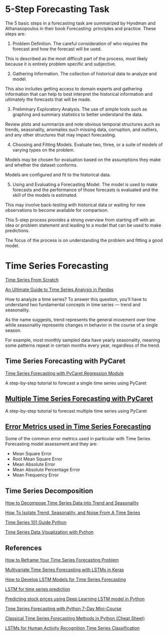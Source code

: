 # 5-Step Forecasting Task

The 5 basic steps in a forecasting task are summarized by Hyndman and Athana­sopou­los in their book Forecasting: principles and practice. These steps are:

1. Problem Definition. The careful consideration of who requires the forecast and how the forecast will be used. 

This is described as the most difficult part of the process, most likely because it is entirely problem specific and subjective.

2. Gathering Information. The collection of historical data to analyze and model. 

This also includes getting access to domain experts and gathering information that can help to best interpret the historical information and ultimately the forecasts that will be made.

3. Preliminary Exploratory Analysis. The use of simple tools such as graphing and summary statistics to better understand the data. 

Review plots and summarize and note obvious temporal structures auch as trends, seasonality, anomalies such missing data, corruption, and outliers, and any other structures that may impact forecasting.

4. Choosing and Fitting Models. Evaluate two, three, or a suite of models of varying types on the problem. 

Models may be chosen for evaluation based on the assumptions they make and whether the dataset conforms. 

Models are configured and fit to the historical data.

5. Using and Evaluating a Forecasting Model. The model is used to make forecasts and the performance of those forecasts is evaluated and the skill of the models is estimated. 

This may involve back-testing with historical data or waiting for new observations to become available for comparison.

This 5-step process provides a strong overview from starting off with an idea or problem statement and leading to a model that can be used to make predictions.

The focus of the process is on understanding the problem and fitting a good model.



# Time Series Forecasting

[Time Series From Scratch](https://towardsdatascience.com/time-series-analysis-from-scratch-seeing-the-big-picture-2d0f9d837329)

[An Ultimate Guide to Time Series Analysis in Pandas](https://towardsdatascience.com/an-ultimate-guide-to-time-series-analysis-in-pandas-d511b8e80e81)

How to analyze a time series? To answer this question, you’ll have to understand two fundamental concepts in time series — trend and seasonality.

As the name suggests, trend represents the general movement over time while seasonality represents changes in behavior in the course of a single season. 

For example, most monthly sampled data have yearly seasonality, meaning some patterns repeat in certain months every year, regardless of the trend.



## Time Series Forecasting with PyCaret

[Time Series Forecasting with PyCaret Regression Module](https://towardsdatascience.com/time-series-forecasting-with-pycaret-regression-module-237b703a0c63)

A step-by-step tutorial to forecast a single time series using PyCaret

## [Multiple Time Series Forecasting with PyCaret](https://towardsdatascience.com/multiple-time-series-forecasting-with-pycaret-bc0a779a22fe)

A step-by-step tutorial to forecast multiple time series using PyCaret


## [Error Metrics used in Time Series Forecasting](https://medium.com/analytics-vidhya/error-metrics-used-in-time-series-forecasting-modeling-9f068bdd31ca)

Some of the common error metrics used in particular with Time Series Forecasting model assessment and they are:

- Mean Square Error
- Root Mean Square Error
- Mean Absolute Error
- Mean Absolute Percentage Error
- Mean Frequency Error



## Time Series Decomposition

[How to Decompose Time Series Data into Trend and Seasonality](https://machinelearningmastery.com/decompose-time-series-data-trend-seasonality/)

[How To Isolate Trend, Seasonality, and Noise From A Time Series](https://timeseriesreasoning.com/contents/time-series-decomposition/)

[Time Series 101 Guide Python](https://datasciencebeginners.com/2020/11/25/time-series-forecast-and-decomposition-101-guide-python/)

[Time Series Data Visualization with Python](https://machinelearningmastery.com/time-series-data-visualization-with-python/)


## References

[How to Reframe Your Time Series Forecasting Problem](https://machinelearningmastery.com/reframe-time-series-forecasting-problem/)


[Multivariate Time Series Forecasting with LSTMs in Keras](https://machinelearningmastery.com/multivariate-time-series-forecasting-lstms-keras/)


[How to Develop LSTM Models for Time Series Forecasting](https://machinelearningmastery.com/how-to-develop-lstm-models-for-time-series-forecasting/)

[LSTM for time series prediction](https://towardsdatascience.com/lstm-for-time-series-prediction-de8aeb26f2ca)

[Predicting stock prices using Deep Learning LSTM model in Python](https://thinkingneuron.com/predicting-stock-prices-using-deep-learning-lstm-model-in-python/)

[Time Series Forecasting with Python 7-Day Mini-Course](https://machinelearningmastery.com/time-series-forecasting-python-mini-course/)

[Classical Time Series Forecasting Methods in Python (Cheat Sheet)](https://machinelearningmastery.com/time-series-forecasting-methods-in-python-cheat-sheet/)



[LSTMs for Human Activity Recognition Time Series Classification](https://machinelearningmastery.com/how-to-develop-rnn-models-for-human-activity-recognition-time-series-classification/)



